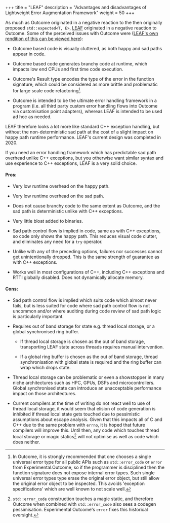 +++
title = "LEAF"
description = "Advantages and disadvantages of Lightweight Error Augmentation Framework"
weight = 50
+++

As much as Outcome originated in a negative reaction to the then originally proposed `std::expected<T, E>`, [LEAF](https://boostorg.github.io/leaf/) originated in a negative reaction to Outcome. Some of the perceived issues with Outcome were ([LEAF's own rendition of this can be viewed here](https://boostorg.github.io/leaf/#rationale)):

- Outcome based code is visually cluttered, as both happy and sad paths appear in code.

- Outcome based code generates branchy code at runtime, which impacts low end CPUs and first time code execution.

- Outcome's Result type encodes the type of the error in the function signature, which could be considered as more brittle and problematic for large scale code refactoring[^1].

- Outcome is intended to be the ultimate error handling framework in a program (i.e. all third party custom error handling flows into Outcome via customisation point adapters), whereas LEAF is intended to be used ad hoc as needed.

LEAF therefore looks a lot more like standard C++ exception handling, but without the non-deterministic sad path at the cost of a slight impact on happy path runtime performance. LEAF's current design was completed in 2020.

If you need an error handling framework which has predictable sad path overhead unlike C++ exceptions, but you otherwise want similar syntax and use experience to C++ exceptions, LEAF is a very solid choice.


#### Pros:

- Very low runtime overhead on the happy path.

- Very low runtime overhead on the sad path.

- Does not cause branchy code to the same extent as Outcome, and the sad path is deterministic unlike with C++ exceptions.

- Very little bloat added to binaries.

- Sad path control flow is implied in code, same as with C++ exceptions, so code only shows the happy path. This reduces visual code clutter, and eliminates any need for a `try` operator.

- Unlike with any of the preceding options, failures nor successes cannot get unintentionally dropped. This is the same strength of guarantee as with C++ exceptions.

- Works well in most configurations of C++, including C++ exceptions and RTTI globally disabled. Does not dynamically allocate memory.

#### Cons:

- Sad path control flow is implied which suits code which almost never fails, but is less suited for code where sad path control flow is not uncommon and/or where auditing during code review of sad path logic is particularly important.

- Requires out of band storage for state e.g. thread local storage, or a global synchronised ring buffer.

    - If thread local storage is chosen as the out of band storage, transporting LEAF state across threads requires manual intervention.

    - If a global ring buffer is chosen as the out of band storage, thread synchronisation with global state is required and the ring buffer can wrap which drops state.

- Thread local storage can be problematic or even a showstopper in many niche architectures such as HPC, GPUs, DSPs and microcontrollers. Global synchronised state can introduce an unacceptable performance impact on those architectures.

- Current compilers at the time of writing do not react well to use of thread local storage, it would seem that elision of code generation is inhibited if thread local state gets touched due to pessimistic assumptions about escape analysis. Given that this impacts all of C and C++ due to the same problem with `errno`, it is hoped that future compilers will improve this. Until then, any code which touches thread local storage or magic statics[^2] will not optimise as well as code which does neither.

[^1]: In Outcome, it is strongly recommended that one chooses a single universal error type for all public APIs such as `std::error_code` or `error` from Experimental.Outcome, so if the programmer is disciplined then the function signature does not expose internal error types. Such single universal error types type erase the original error object, but still allow the original error object to be inspected. This avoids 'exception specifications' which are well known to not scale well.

[^2]: `std::error_code` construction touches a magic static, and therefore Outcome when combined with `std::error_code` also sees a codegen pessimisation. Experimental Outcome's `error` fixes this historical oversight.
